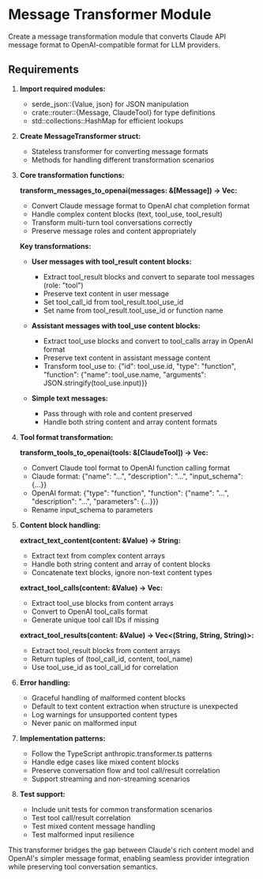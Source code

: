 # Message Transformer Module

Create a message transformation module that converts Claude API message format to OpenAI-compatible format for LLM providers.

## Requirements

1. **Import required modules:**
   - serde_json::{Value, json} for JSON manipulation
   - crate::router::{Message, ClaudeTool} for type definitions
   - std::collections::HashMap for efficient lookups

2. **Create MessageTransformer struct:**
   - Stateless transformer for converting message formats
   - Methods for handling different transformation scenarios

3. **Core transformation functions:**

   **transform_messages_to_openai(messages: &[Message]) -> Vec<Value>:**
   - Convert Claude message format to OpenAI chat completion format
   - Handle complex content blocks (text, tool_use, tool_result)
   - Transform multi-turn tool conversations correctly
   - Preserve message roles and content appropriately

   **Key transformations:**
   - **User messages with tool_result content blocks:**
     - Extract tool_result blocks and convert to separate tool messages (role: "tool")
     - Preserve text content in user message
     - Set tool_call_id from tool_result.tool_use_id
     - Set name from tool_result.tool_use_id or function name

   - **Assistant messages with tool_use content blocks:**
     - Extract tool_use blocks and convert to tool_calls array in OpenAI format
     - Preserve text content in assistant message content
     - Transform tool_use to: {"id": tool_use.id, "type": "function", "function": {"name": tool_use.name, "arguments": JSON.stringify(tool_use.input)}}

   - **Simple text messages:**
     - Pass through with role and content preserved
     - Handle both string content and array content formats

4. **Tool format transformation:**

   **transform_tools_to_openai(tools: &[ClaudeTool]) -> Vec<Value>:**
   - Convert Claude tool format to OpenAI function calling format
   - Claude format: {"name": "...", "description": "...", "input_schema": {...}}
   - OpenAI format: {"type": "function", "function": {"name": "...", "description": "...", "parameters": {...}}}
   - Rename input_schema to parameters

5. **Content block handling:**

   **extract_text_content(content: &Value) -> String:**
   - Extract text from complex content arrays
   - Handle both string content and array of content blocks
   - Concatenate text blocks, ignore non-text content types

   **extract_tool_calls(content: &Value) -> Vec<Value>:**
   - Extract tool_use blocks from content arrays
   - Convert to OpenAI tool_calls format
   - Generate unique tool call IDs if missing

   **extract_tool_results(content: &Value) -> Vec<(String, String, String)>:**
   - Extract tool_result blocks from content arrays  
   - Return tuples of (tool_call_id, content, tool_name)
   - Use tool_use_id as tool_call_id for correlation

6. **Error handling:**
   - Graceful handling of malformed content blocks
   - Default to text content extraction when structure is unexpected
   - Log warnings for unsupported content types
   - Never panic on malformed input

7. **Implementation patterns:**
   - Follow the TypeScript anthropic.transformer.ts patterns
   - Handle edge cases like mixed content blocks
   - Preserve conversation flow and tool call/result correlation
   - Support streaming and non-streaming scenarios

8. **Test support:**
   - Include unit tests for common transformation scenarios
   - Test tool call/result correlation
   - Test mixed content message handling
   - Test malformed input resilience

This transformer bridges the gap between Claude's rich content model and OpenAI's simpler message format, enabling seamless provider integration while preserving tool conversation semantics.